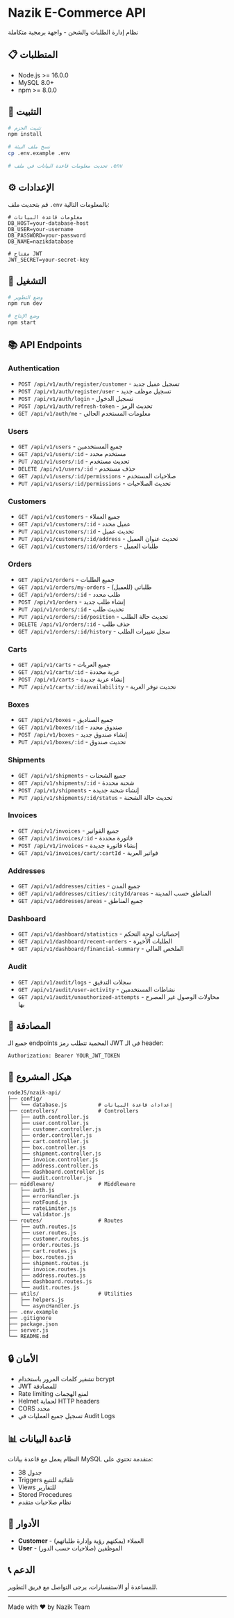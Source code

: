 # Nazik E-Commerce API

نظام إدارة الطلبات والشحن - واجهة برمجية متكاملة

## 📋 المتطلبات

- Node.js >= 16.0.0
- MySQL 8.0+
- npm >= 8.0.0

## 🚀 التثبيت

```bash
# تثبيت الحزم
npm install

# نسخ ملف البيئة
cp .env.example .env

# تحديث معلومات قاعدة البيانات في ملف .env
```

## ⚙️ الإعدادات

قم بتحديث ملف `.env` بالمعلومات التالية:

```env
# معلومات قاعدة البيانات
DB_HOST=your-database-host
DB_USER=your-username
DB_PASSWORD=your-password
DB_NAME=nazikdatabase

# مفتاح JWT
JWT_SECRET=your-secret-key
```

## 🏃 التشغيل

```bash
# وضع التطوير
npm run dev

# وضع الإنتاج
npm start
```

## 📚 API Endpoints

### Authentication
- `POST /api/v1/auth/register/customer` - تسجيل عميل جديد
- `POST /api/v1/auth/register/user` - تسجيل موظف جديد
- `POST /api/v1/auth/login` - تسجيل الدخول
- `POST /api/v1/auth/refresh-token` - تحديث الرمز
- `GET /api/v1/auth/me` - معلومات المستخدم الحالي

### Users
- `GET /api/v1/users` - جميع المستخدمين
- `GET /api/v1/users/:id` - مستخدم محدد
- `PUT /api/v1/users/:id` - تحديث مستخدم
- `DELETE /api/v1/users/:id` - حذف مستخدم
- `GET /api/v1/users/:id/permissions` - صلاحيات المستخدم
- `PUT /api/v1/users/:id/permissions` - تحديث الصلاحيات

### Customers
- `GET /api/v1/customers` - جميع العملاء
- `GET /api/v1/customers/:id` - عميل محدد
- `PUT /api/v1/customers/:id` - تحديث عميل
- `PUT /api/v1/customers/:id/address` - تحديث عنوان العميل
- `GET /api/v1/customers/:id/orders` - طلبات العميل

### Orders
- `GET /api/v1/orders` - جميع الطلبات
- `GET /api/v1/orders/my-orders` - طلباتي (للعميل)
- `GET /api/v1/orders/:id` - طلب محدد
- `POST /api/v1/orders` - إنشاء طلب جديد
- `PUT /api/v1/orders/:id` - تحديث طلب
- `PUT /api/v1/orders/:id/position` - تحديث حالة الطلب
- `DELETE /api/v1/orders/:id` - حذف طلب
- `GET /api/v1/orders/:id/history` - سجل تغييرات الطلب

### Carts
- `GET /api/v1/carts` - جميع العربات
- `GET /api/v1/carts/:id` - عربة محددة
- `POST /api/v1/carts` - إنشاء عربة جديدة
- `PUT /api/v1/carts/:id/availability` - تحديث توفر العربة

### Boxes
- `GET /api/v1/boxes` - جميع الصناديق
- `GET /api/v1/boxes/:id` - صندوق محدد
- `POST /api/v1/boxes` - إنشاء صندوق جديد
- `PUT /api/v1/boxes/:id` - تحديث صندوق

### Shipments
- `GET /api/v1/shipments` - جميع الشحنات
- `GET /api/v1/shipments/:id` - شحنة محددة
- `POST /api/v1/shipments` - إنشاء شحنة جديدة
- `PUT /api/v1/shipments/:id/status` - تحديث حالة الشحنة

### Invoices
- `GET /api/v1/invoices` - جميع الفواتير
- `GET /api/v1/invoices/:id` - فاتورة محددة
- `POST /api/v1/invoices` - إنشاء فاتورة جديدة
- `GET /api/v1/invoices/cart/:cartId` - فواتير العربة

### Addresses
- `GET /api/v1/addresses/cities` - جميع المدن
- `GET /api/v1/addresses/cities/:cityId/areas` - المناطق حسب المدينة
- `GET /api/v1/addresses/areas` - جميع المناطق

### Dashboard
- `GET /api/v1/dashboard/statistics` - إحصائيات لوحة التحكم
- `GET /api/v1/dashboard/recent-orders` - الطلبات الأخيرة
- `GET /api/v1/dashboard/financial-summary` - الملخص المالي

### Audit
- `GET /api/v1/audit/logs` - سجلات التدقيق
- `GET /api/v1/audit/user-activity` - نشاطات المستخدمين
- `GET /api/v1/audit/unauthorized-attempts` - محاولات الوصول غير المصرح بها

## 🔐 المصادقة

جميع الـ endpoints المحمية تتطلب رمز JWT في الـ header:

```
Authorization: Bearer YOUR_JWT_TOKEN
```

## 📝 هيكل المشروع

```
nodeJS/nzaik-api/
├── config/
│   └── database.js          # إعدادات قاعدة البيانات
├── controllers/             # Controllers
│   ├── auth.controller.js
│   ├── user.controller.js
│   ├── customer.controller.js
│   ├── order.controller.js
│   ├── cart.controller.js
│   ├── box.controller.js
│   ├── shipment.controller.js
│   ├── invoice.controller.js
│   ├── address.controller.js
│   ├── dashboard.controller.js
│   └── audit.controller.js
├── middleware/              # Middleware
│   ├── auth.js
│   ├── errorHandler.js
│   ├── notFound.js
│   ├── rateLimiter.js
│   └── validator.js
├── routes/                  # Routes
│   ├── auth.routes.js
│   ├── user.routes.js
│   ├── customer.routes.js
│   ├── order.routes.js
│   ├── cart.routes.js
│   ├── box.routes.js
│   ├── shipment.routes.js
│   ├── invoice.routes.js
│   ├── address.routes.js
│   ├── dashboard.routes.js
│   └── audit.routes.js
├── utils/                   # Utilities
│   ├── helpers.js
│   └── asyncHandler.js
├── .env.example
├── .gitignore
├── package.json
├── server.js
└── README.md
```

## 🔒 الأمان

- تشفير كلمات المرور باستخدام bcrypt
- JWT للمصادقة
- Rate limiting لمنع الهجمات
- Helmet لحماية HTTP headers
- CORS محدد
- تسجيل جميع العمليات في Audit Logs

## 📊 قاعدة البيانات

النظام يعمل مع قاعدة بيانات MySQL متقدمة تحتوي على:
- 38 جدول
- Triggers تلقائية للتتبع
- Views للتقارير
- Stored Procedures
- نظام صلاحيات متقدم

## 👥 الأدوار

- **Customer** - العملاء (يمكنهم رؤية وإدارة طلباتهم)
- **User** - الموظفين (صلاحيات حسب الدور)

## 📞 الدعم

للمساعدة أو الاستفسارات، يرجى التواصل مع فريق التطوير.

---

Made with ❤️ by Nazik Team


